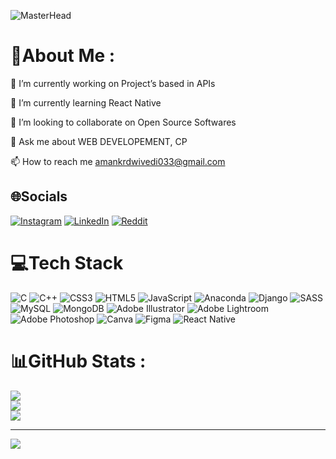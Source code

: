 <!-- ![MasterHead](https://thumbs.gfycat.com/ExemplaryFairFeline-max-1mb.gif) -->
![MasterHead](https://lottiefiles.com/lottie-to-gif/convert?url=https%3A%2F%2Fassets10.lottiefiles.com%2Fpackages%2Flf20_tno6cg2w.json&bg_color=ffffff) 
# 💫About Me :
🔭 I’m currently working on Project’s based in APIs

🌱 I’m currently learning React Native

👯 I’m looking to collaborate on Open Source Softwares

💬 Ask me about WEB DEVELOPEMENT, CP 

📫 How to reach me amankrdwivedi033@gmail.com

## 🌐Socials
[![Instagram](https://img.shields.io/badge/Instagram-%23E4405F.svg?logo=Instagram&logoColor=white)](https://instagram.com/_amandwivedi)
[![LinkedIn](https://img.shields.io/badge/LinkedIn-%230077B5.svg?logo=linkedin&logoColor=white)](https://linkedin.com/in/aman-kumar-dwivedi-700285221) 
[![Reddit](https://img.shields.io/badge/Reddit-%23FF4500.svg?logo=Reddit&logoColor=white)](https://reddit.com/user/Alternative_Pin_9979) 

# 💻Tech Stack
![C](https://img.shields.io/badge/c-%2300599C.svg?style=plastic&logo=c&logoColor=white) ![C++](https://img.shields.io/badge/c++-%2300599C.svg?style=plastic&logo=c%2B%2B&logoColor=white) ![CSS3](https://img.shields.io/badge/css3-%231572B6.svg?style=plastic&logo=css3&logoColor=white) ![HTML5](https://img.shields.io/badge/html5-%23E34F26.svg?style=plastic&logo=html5&logoColor=white) ![JavaScript](https://img.shields.io/badge/javascript-%23323330.svg?style=plastic&logo=javascript&logoColor=%23F7DF1E) ![Anaconda](https://img.shields.io/badge/Anaconda-%2344A833.svg?style=plastic&logo=anaconda&logoColor=white) ![Django](https://img.shields.io/badge/django-%23092E20.svg?style=plastic&logo=django&logoColor=white) ![SASS](https://img.shields.io/badge/SASS-hotpink.svg?style=plastic&logo=SASS&logoColor=white) ![MySQL](https://img.shields.io/badge/mysql-%2300f.svg?style=plastic&logo=mysql&logoColor=white) ![MongoDB](https://img.shields.io/badge/MongoDB-%234ea94b.svg?style=plastic&logo=mongodb&logoColor=white) ![Adobe Illustrator](https://img.shields.io/badge/adobeillustrator-%23FF9A00.svg?style=plastic&logo=adobeillustrator&logoColor=white) ![Adobe Lightroom](https://img.shields.io/badge/Adobe%20Lightroom-31A8FF.svg?style=plastic&logo=Adobe%20Lightroom&logoColor=white) ![Adobe Photoshop](https://img.shields.io/badge/adobephotoshop-%2331A8FF.svg?style=plastic&logo=adobephotoshop&logoColor=white) ![Canva](https://img.shields.io/badge/Canva-%2300C4CC.svg?style=plastic&logo=Canva&logoColor=white) 	![Figma](https://img.shields.io/badge/figma-%23F24E1E.svg?style=plastic&logo=figma&logoColor=white) ![React Native](https://img.shields.io/badge/react_native-%2320232a.svg?style=plastic&logo=react&logoColor=%2361DAFB)
# 📊GitHub Stats :
![](https://github-readme-stats.vercel.app/api?username=aman08-cool&theme=swift&hide_border=false&include_all_commits=false&count_private=false)<br/>
![](https://github-readme-streak-stats.herokuapp.com/?user=aman08-cool&theme=swift&hide_border=false)<br/>
![](https://github-readme-stats.vercel.app/api/top-langs/?username=aman08-cool&theme=swift&hide_border=false&include_all_commits=false&count_private=false&layout=compact)

---
[![](https://visitcount.itsvg.in/api?id=aman08-cool&icon=5&color=12)](https://visitcount.itsvg.in)

